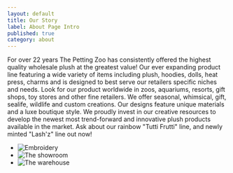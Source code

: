 ```yaml
---
layout: default
title: Our Story
label: About Page Intro
published: true
category: about
---
```

For over 22 years The Petting Zoo has consistently offered the highest quality wholesale plush at the greatest value! Our ever expanding product line featuring a wide variety of items including plush, hoodies, dolls, heat press, charms and is designed to best serve our retailers specific niches and needs. Look for our product worldwide in zoos, aquariums, resorts, gift shops, toy stores and other fine retailers. We offer seasonal, whimsical, gift, sealife, wildlife and custom creations. Our designs feature unique materials and a luxe boutique style. We proudly invest in our creative resources to develop the newest most trend-forward and innovative plush products available in the market. Ask about our rainbow "Tutti Frutti" line, and newly minted "Lash'z" line out now!

* ![Embroidery](http://pettingzoo-website.s3.amazonaws.com/about/embroidery.jpg)
* ![The showroom](http://pettingzoo-website.s3.amazonaws.com/about/showroom3.jpg)
* ![The warehouse](http://pettingzoo-website.s3.amazonaws.com/about/warehouse2.jpg)
